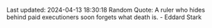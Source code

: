 Last updated: 2024-04-13 18:30:18
Random Quote: A ruler who hides behind paid executioners soon forgets what death is.  -  Eddard Stark